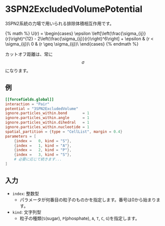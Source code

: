# 3SPN2ExcludedVolumePotential

3SPN2系統の力場で用いられる排除体積相互作用です。

{% math %}
U(r) =
\begin{cases}
\epsilon \left[\left(\frac{\sigma_{ij}}{r}\right)^{12} - 2\left(\frac{\sigma_{ij}}{r}\right)^6\right] + \epsilon & (r < \sigma_{ij})\\
0 & (r \geq \sigma_{ij})\\
\end{cases}
{% endmath %}

カットオフ距離は、常に$$\sigma$$になります。

## 例

```toml
[[forcefields.global]]
interaction = "Pair"
potential = "3SPN2ExcludedVolume"
ignore.particles_within.bond       = 1
ignore.particles_within.angle      = 1
ignore.particles_within.dihedral   = 1
ignore.particles_within.nucleotide = 1
spatial_partition = {type = "CellList", margin = 0.4}
parameters = [
    {index =   0, kind = "S"},
    {index =   1, kind = "A"},
    {index =   2, kind = "P"},
    {index =   3, kind = "S"},
    # 必要に応じて続きます...
]
```

## 入力
- `index`: 整数型
  - パラメータが何番目の粒子のものかを指定します。番号は0から始まります。
- `kind`: 文字列型
  - 粒子の種類(`S`(sugar), `P`(phosphate), `A`, `T`, `C`, `G`)を指定します。
